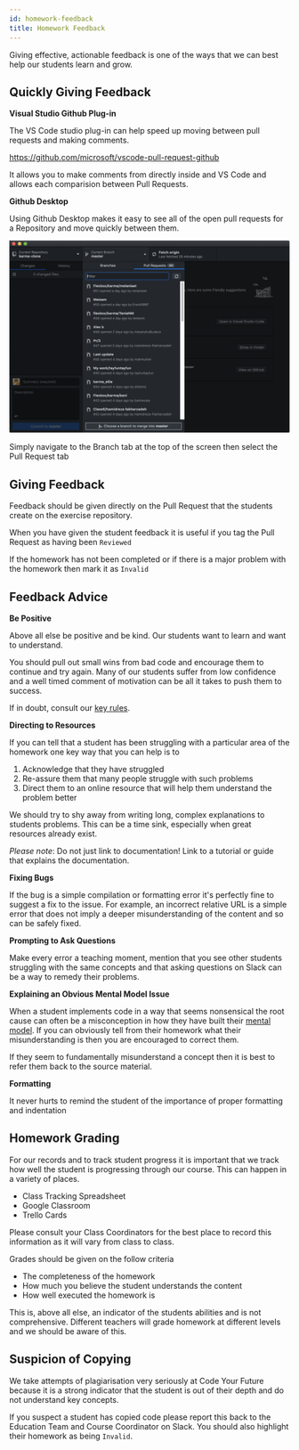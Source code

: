 ```yaml
---
id: homework-feedback
title: Homework Feedback
---
```


Giving effective, actionable feedback is one of the ways that we can best help our students learn and grow.

## Quickly Giving Feedback

**Visual Studio Github Plug-in**

The VS Code studio plug-in can help speed up moving between pull requests and making comments.

https://github.com/microsoft/vscode-pull-request-github

It allows you to make comments from directly inside and VS Code and allows each comparision between Pull Requests.

**Github Desktop**

Using Github Desktop makes it easy to see all of the open pull requests for a Repository and move quickly between them.

![Fork Button](assets/homework-feedback/pull-request.png)

Simply navigate to the Branch tab at the top of the screen then select the Pull Request tab

## Giving Feedback

Feedback should be given directly on the Pull Request that the students create on the exercise repository.

When you have given the student feedback it is useful if you tag the Pull Request as having been `Reviewed`

If the homework has not been completed or if there is a major problem with the homework then mark it as `Invalid`

## Feedback Advice

**Be Positive**

Above all else be positive and be kind. Our students want to learn and want to understand.

You should pull out small wins from bad code and encourage them to continue and try again. Many of our students suffer from low confidence and a well timed comment of motivation can be all it takes to push them to success.

If in doubt, consult our [key rules](/volunteers/education/teaching-rules). 

**Directing to Resources**

If you can tell that a student has been struggling with a particular area of the homework one key way that you can help is to

1. Acknowledge that they have struggled
2. Re-assure them that many people struggle with such problems
3. Direct them to an online resource that will help them understand the problem better

We should try to shy away from writing long, complex explanations to students problems. This can be a time sink, especially when great resources already exist.

_Please note_: Do not just link to documentation! Link to a tutorial or guide that explains the documentation.

**Fixing Bugs**

If the bug is a simple compilation or formatting error it's perfectly fine to suggest a fix to the issue. For example, an incorrect relative URL is a simple error that does not imply a deeper misunderstanding of the content and so can be safely fixed.

**Prompting to Ask Questions**

Make every error a teaching moment, mention that you see other students struggling with the same concepts and that asking questions on Slack can be a way to remedy their problems.

**Explaining an Obvious Mental Model Issue**

When a student implements code in a way that seems nonsensical the root cause can often be a misconception in how they have built their [mental model](https://teachtogether.tech/#s:models). If you can obviously tell from their homework what their misunderstanding is then you are encouraged to correct them.

If they seem to fundamentally misunderstand a concept then it is best to refer them back to the source material.

**Formatting**

It never hurts to remind the student of the importance of proper formatting and indentation

## Homework Grading

For our records and to track student progress it is important that we track how well the student is progressing through our course. This can happen in a variety of places.

- Class Tracking Spreadsheet
- Google Classroom
- Trello Cards

Please consult your Class Coordinators for the best place to record this information as it will vary from class to class.

Grades should be given on the follow criteria

- The completeness of the homework
- How much you believe the student understands the content
- How well executed the homework is

This is, above all else, an indicator of the students abilities and is not comprehensive. Different teachers will grade homework at different levels and we should be aware of this.

## Suspicion of Copying

We take attempts of plagiarisation very seriously at Code Your Future because it is a strong indicator that the student is out of their depth and do not understand key concepts.

If you suspect a student has copied code please report this back to the Education Team and Course Coordinator on Slack. You should also highlight their homework as being `Invalid`.
